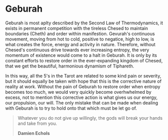 # Geburah

Geburah is most aplty described by the Second Law of Thermodynamics, it exists in permanent competition with the tireless Chesed to maintain boundaries (Cheth) and order within manifestion. Gevurah's continuous movement, moving from hot to cold, positive to negatice, high to low, is what creates the force, energy and activity in nature. Therefore, without Chesed's continuous drive towards ever increasing entropy, the very momentum of existence would come to a halt in Geburah. It is only by its constant efforts to restore order in the ever-expanding kingdom of Chesed, that we get the beautiful, harmonious dynamism of Tiphareth.

In this way, all the 5's in the Tarot are related to some kind pain or severity, but it should equally be taken with hope that this is the corrective nature of reality at work. Without the pain of Geburah to restore order when entropy becomes too much, we would very quickly become overhwhelmed by excess, not to mention this corrective action is what gives us our energy, our propulsion, our will. The only mistake that can be made when dealing with Geburah is to try to hold onto that which must be let go of.

>Whatever you do not give up willingly, the gods will break your hands and take from you.
>
>**Damien Echols**